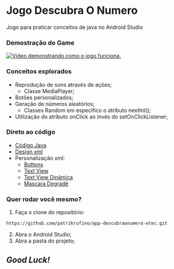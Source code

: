 # Jogo Descubra O Numero
<p>Jogo para praticar conceitos de java no Android Studio</p>

### Demostração do Game
[![Video demonstrando como o jogo funciona.](http://img.youtube.com/vi/HkVYSTzW28Q/0.jpg)](http://www.youtube.com/watch?v=HkVYSTzW28Q "Demostração do Game")


### Conceitos explorados

* Reprodução de sons através de ações;
  - Classe MediaPlayer;
* Botões personalizados;
* Geração de números aleatórios;
  - Classes Random em especifico o atributo nextInt();
* Utilização do atributo onClick ao invés do setOnClickListener;

### Direto ao código

* [Código Java](https://github.com/patrikrufino/Jogo-Descubra-O-Numero/blob/main/app/src/main/java/com/example/jogo_descubra_o_numero/MainActivity.java)
* [Design xml](https://github.com/patrikrufino/Jogo-Descubra-O-Numero/blob/main/app/src/main/res/layout/activity_main.xml)
* Personalização xml:
  - [Buttons](https://github.com/patrikrufino/Jogo-Descubra-O-Numero/blob/main/app/src/main/res/drawable/button_mod.xml)
  - [Text View](https://github.com/patrikrufino/Jogo-Descubra-O-Numero/blob/main/app/src/main/res/drawable/edit_mod.xml)
  - [Text View Dinâmica](https://github.com/patrikrufino/Jogo-Descubra-O-Numero/blob/main/app/src/main/res/drawable/icon_mod.xml)
  - [Mascara Degradê](https://github.com/patrikrufino/Jogo-Descubra-O-Numero/blob/main/app/src/main/res/drawable/transparentepretoecinza.xml)
  
### Quer rodar você mesmo?

1. Faça o clone do repositório:
```
https://github.com/patrikrufino/app-descubraonumero-etec.git
```
2. Abra o Android Studio;
3. Abra a pasta do projeto;

## _Good Luck!_
